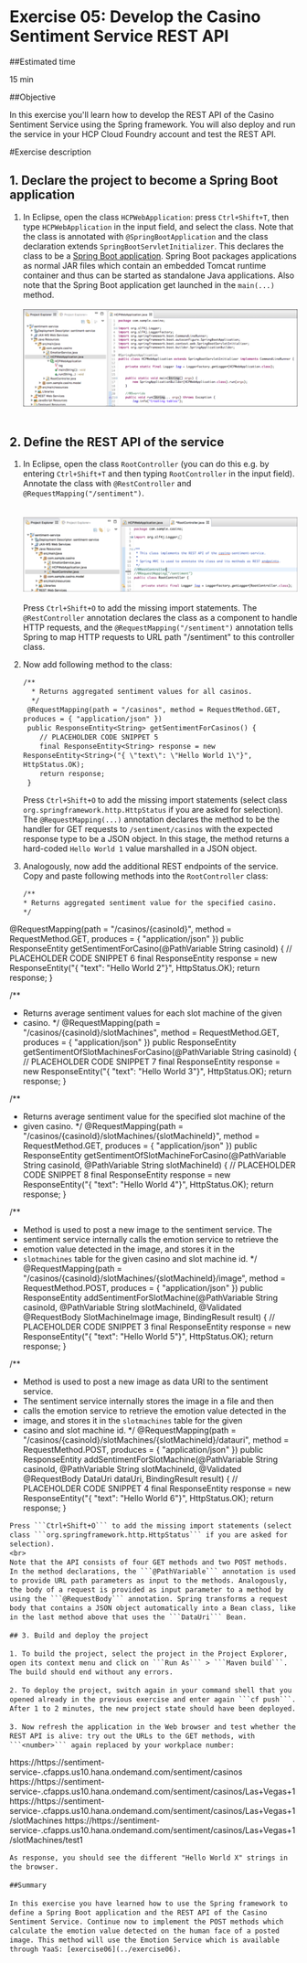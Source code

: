 # Exercise 05: Develop the Casino Sentiment Service REST API

##Estimated time

15 min

##Objective

In this exercise you'll learn how to develop the REST API of the Casino Sentiment Service using the Spring framework. You will also deploy and run the service in your HCP Cloud Foundry account and test the REST API.

#Exercise description

## 1. Declare the project to become a Spring Boot application

1. In Eclipse, open the class ```HCPWebApplication```: press ```Ctrl+Shift+T```, then type ```HCPWebApplication``` in the input field, and select the class. Note that the class is annotated with ```@SpringBootApplication``` and the class declaration extends ```SpringBootServletInitializer```. This declares the class to be a [Spring Boot application](http://projects.spring.io/spring-boot/). Spring Boot packages applications as normal JAR files which contain an embedded Tomcat runtime container and thus can be started as standalone Java applications. Also note that the Spring Boot application get launched in the ```main(...)``` method.
<br><br>
![Eclipse in Windows Start menu](../../img/img05_01.png?raw=true)
<br><br>

## 2. Define the REST API of the service

1. In Eclipse, open the class ```RootController``` (you can do this e.g. by entering ```Ctrl+Shift+T``` and then typing ```RootController``` in the input field). Annotate the class with ```@RestController``` and ```@RequestMapping("/sentiment")```.  
<br><br>
![Eclipse in Windows Start menu](../../img/img05_02.png?raw=true)
<br><br>
   Press ```Ctrl+Shift+O``` to add the missing import statements.
   The ```@RestController``` annotation declares the class as a component to handle HTTP requests, and the ```@RequestMapping("/sentiment")``` annotation tells Spring to map HTTP requests to URL path "/sentiment" to this controller class.

2. Now add following method to the class:
   ```
   /**
     * Returns aggregated sentiment values for all casinos.
     */
    @RequestMapping(path = "/casinos", method = RequestMethod.GET, produces = { "application/json" })
    public ResponseEntity<String> getSentimentForCasinos() {
       // PLACEHOLDER CODE SNIPPET 5
       final ResponseEntity<String> response = new ResponseEntity<String>("{ \"text\": \"Hello World 1\"}", HttpStatus.OK);
       return response;
    }
    ```
    Press ```Ctrl+Shift+O``` to add the missing import statements (select class ```org.springframework.http.HttpStatus``` if you are asked for selection).
    <br>
    The ```@RequestMapping(...)``` annotation declares the method to be the handler for GET requests to ```/sentiment/casinos``` with the expected response type to be a JSON object. In this stage, the method returns a hard-coded ```Hello World 1``` value marshalled in a JSON object.

3. Analogously, now add the additional REST endpoints of the service. Copy and paste following methods into the ```RootController``` class:
   ```
   /**
   * Returns aggregated sentiment value for the specified casino.
   */
  @RequestMapping(path = "/casinos/{casinoId}", method = RequestMethod.GET, produces = { "application/json" })
  public ResponseEntity<String> getSentimentForCasino(@PathVariable String casinoId) {
    // PLACEHOLDER CODE SNIPPET 6
    final ResponseEntity<String> response = new ResponseEntity<String>("{ \"text\": \"Hello World 2\"}", HttpStatus.OK);
    return response;
  }

  /**
   * Returns average sentiment values for each slot machine of the given
   * casino.
   */
  @RequestMapping(path = "/casinos/{casinoId}/slotMachines", method = RequestMethod.GET, produces = {
      "application/json" })
  public ResponseEntity<String> getSentimentOfSlotMachinesForCasino(@PathVariable String casinoId) {
    // PLACEHOLDER CODE SNIPPET 7
    final ResponseEntity<String> response = new ResponseEntity<String>("{ \"text\": \"Hello World 3\"}", HttpStatus.OK);
    return response;
  }

  /**
   * Returns average sentiment value for the specified slot machine of the
   * given casino.
   */
  @RequestMapping(path = "/casinos/{casinoId}/slotMachines/{slotMachineId}", method = RequestMethod.GET, produces = {
      "application/json" })
  public ResponseEntity<String> getSentimentOfSlotMachineForCasino(@PathVariable String casinoId,
      @PathVariable String slotMachineId) {
    // PLACEHOLDER CODE SNIPPET 8
    final ResponseEntity<String> response = new ResponseEntity<String>("{ \"text\": \"Hello World 4\"}", HttpStatus.OK);
    return response;
  }

  /**
   * Method is used to post a new image to the sentiment service. The
   * sentiment service internally calls the emotion service to retrieve the
   * emotion value detected in the image, and stores it in the
   * <code>slotmachines</code> table for the given casino and slot machine id.
   */
  @RequestMapping(path = "/casinos/{casinoId}/slotMachines/{slotMachineId}/image", method = RequestMethod.POST, produces = {
      "application/json" })
  public ResponseEntity<String> addSentimentForSlotMachine(@PathVariable String casinoId,
      @PathVariable String slotMachineId, @Validated @RequestBody SlotMachineImage image, BindingResult result) {
    // PLACEHOLDER CODE SNIPPET 3
    final ResponseEntity<String> response = new ResponseEntity<String>("{ \"text\": \"Hello World 5\"}", HttpStatus.OK);
    return response;
  }

  /**
   * Method is used to post a new image as data URI to the sentiment service.
   * The sentiment service internally stores the image in a file and then
   * calls the emotion service to retrieve the emotion value detected in the
   * image, and stores it in the <code>slotmachines</code> table for the given
   * casino and slot machine id.
   */
  @RequestMapping(path = "/casinos/{casinoId}/slotMachines/{slotMachineId}/datauri", method = RequestMethod.POST, produces = {
      "application/json" })
  public ResponseEntity<String> addSentimentForSlotMachine(@PathVariable String casinoId,
      @PathVariable String slotMachineId, @Validated @RequestBody DataUri dataUri, BindingResult result) {
    // PLACEHOLDER CODE SNIPPET 4
    final ResponseEntity<String> response = new ResponseEntity<String>("{ \"text\": \"Hello World 6\"}", HttpStatus.OK);
    return response;
  }
   ```
   Press ```Ctrl+Shift+O``` to add the missing import statements (select class ```org.springframework.http.HttpStatus``` if you are asked for selection).
   <br>
   Note that the API consists of four GET methods and two POST methods. In the method declarations, the ```@PathVariable``` annotation is used to provide URL path parameters as input to the methods. Analogously, the body of a request is provided as input parameter to a method by using the ```@RequestBody``` annotation. Spring transforms a request body that contains a JSON object automatically into a Bean class, like in the last method above that uses the ```DataUri``` Bean.

## 3. Build and deploy the project

1. To build the project, select the project in the Project Explorer, open its context menu and click on ```Run As``` > ```Maven build```. The build should end without any errors.

2. To deploy the project, switch again in your command shell that you opened already in the previous exercise and enter again ```cf push```. After 1 to 2 minutes, the new project state should have been deployed.

3. Now refresh the application in the Web browser and test whether the REST API is alive: try out the URLs to the GET methods, with ```<number>``` again replaced by your workplace number:
   ```
   https://https://sentiment-service-<number>.cfapps.us10.hana.ondemand.com/sentiment/casinos
   https://https://sentiment-service-<number>.cfapps.us10.hana.ondemand.com/sentiment/casinos/Las+Vegas+1
   https://https://sentiment-service-<number>.cfapps.us10.hana.ondemand.com/sentiment/casinos/Las+Vegas+1/slotMachines
   https://https://sentiment-service-<number>.cfapps.us10.hana.ondemand.com/sentiment/casinos/Las+Vegas+1/slotMachines/test1
   ```
   As response, you should see the different "Hello World X" strings in the browser.

##Summary

In this exercise you have learned how to use the Spring framework to define a Spring Boot application and the REST API of the Casino Sentiment Service. Continue now to implement the POST methods which calculate the emotion value detected on the human face of a posted image. This method will use the Emotion Service which is available through YaaS: [exercise06](../exercise06).

